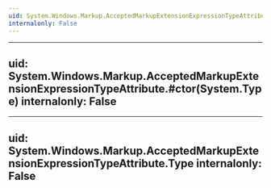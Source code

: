 ```yaml
---
uid: System.Windows.Markup.AcceptedMarkupExtensionExpressionTypeAttribute
internalonly: False
---
```


---
uid: System.Windows.Markup.AcceptedMarkupExtensionExpressionTypeAttribute.#ctor(System.Type)
internalonly: False
---

---
uid: System.Windows.Markup.AcceptedMarkupExtensionExpressionTypeAttribute.Type
internalonly: False
---
